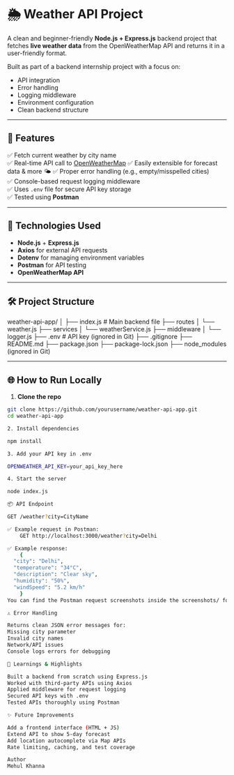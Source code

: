 # 🌦️ Weather API Project

A clean and beginner-friendly **Node.js + Express.js** backend project that fetches **live weather data** from the OpenWeatherMap API and returns it in a user-friendly format.

Built as part of a backend internship project with a focus on:
- API integration
- Error handling
- Logging middleware
- Environment configuration
- Clean backend structure

---

## 🚀 Features

✅ Fetch current weather by city name  
✅ Real-time API call to [OpenWeatherMap](https://openweathermap.org/api) 
✅ Easily extensible for forecast data & more 🌤️ 
✅ Proper error handling (e.g., empty/misspelled cities)  
✅ Console-based request logging middleware  
✅ Uses `.env` file for secure API key storage  
✅ Tested using **Postman** 

---

## 🔧 Technologies Used

- **Node.js** + **Express.js**  
- **Axios** for external API requests  
- **Dotenv** for managing environment variables  
- **Postman** for API testing  
- **OpenWeatherMap API**

---

## 🛠️ Project Structure

weather-api-app/
│
├── index.js # Main backend file
├── routes
│ └── weather.js
├── services
│ └── weatherService.js 
├── middleware
│ └── logger.js
├── .env # API key (ignored in Git)
├── .gitignore
├── README.md
├── package.json
├── package-lock.json
├── node_modules   (ignored in Git)


---

## 🌐 How to Run Locally

1. **Clone the repo**  
```bash
git clone https://github.com/yourusername/weather-api-app.git
cd weather-api-app

2. Install dependencies

npm install

3. Add your API key in .env

OPENWEATHER_API_KEY=your_api_key_here

4. Start the server

node index.js

📦 API Endpoint

GET /weather?city=CityName

✅ Example request in Postman:
    GET http://localhost:3000/weather?city=Delhi

✅ Example response:
    {
  "city": "Delhi",
  "temperature": "34°C",
  "description": "Clear sky",
  "humidity": "50%",
  "windSpeed": "5.2 km/h"
    }
You can find the Postman request screenshots inside the screenshots/ folder as proof of working endpoints.

⚠️ Error Handling

Returns clean JSON error messages for:
Missing city parameter
Invalid city names
Network/API issues
Console logs errors for debugging

🧠 Learnings & Highlights

Built a backend from scratch using Express.js
Worked with third-party APIs using Axios
Applied middleware for request logging
Secured API keys with .env
Tested APIs thoroughly using Postman

✨ Future Improvements

Add a frontend interface (HTML + JS)
Extend API to show 5-day forecast
Add location autocomplete via Map APIs
Rate limiting, caching, and test coverage

Author 
Mehul Khanna
